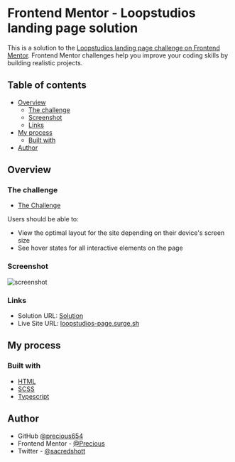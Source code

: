 # Frontend Mentor - Loopstudios landing page solution

This is a solution to the [Loopstudios landing page challenge on Frontend Mentor](https://www.frontendmentor.io/challenges/loopstudios-landing-page-N88J5Onjw). Frontend Mentor challenges help you improve your coding skills by building realistic projects.

## Table of contents

- [Overview](#overview)
  - [The challenge](#the-challenge)
  - [Screenshot](#screenshot)
  - [Links](#links)
- [My process](#my-process)
  - [Built with](#built-with)
- [Author](#author)

## Overview

### The challenge

- [The Challenge](https://www.frontendmentor.io/challenges/loopstudios-landing-page-N88J5Onjw)

Users should be able to:

- View the optimal layout for the site depending on their device's screen size
- See hover states for all interactive elements on the page

### Screenshot

![screenshot](desktop.png)

### Links

- Solution URL: [Solution](https://www.frontendmentor.io/solutions/responsive-landing-page-using-html-scss-and-typescript-7I1rtn7y94)
- Live Site URL: [loopstudios-page.surge.sh](https://loopstudios-page.surge.sh/)

## My process

### Built with

- [HTML](https://developer.mozilla.org/en-US/docs/Learn/Getting_started_with_the_web/HTML_basics)
- [SCSS](https://sass-lang.com/)
- [Typescript](https://www.typescriptlang.org/)

## Author

- GitHub [@precious654](https://github.com/precious654)
- Frontend Mentor - [@Precious](https://www.frontendmentor.io/profile/precious654)
- Twitter - [@sacredshott](https://twitter.com/sacredshott)

